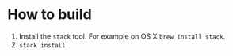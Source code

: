 # How to build

1. Install the `stack` tool. For example on OS X `brew install stack`.
2. `stack install`
